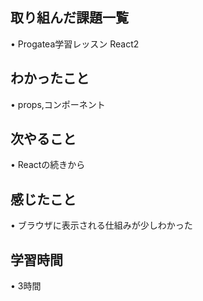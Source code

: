 ## 取り組んだ課題一覧
• Progatea学習レッスン React2

## わかったこと
• props,コンポーネント

## 次やること
• Reactの続きから

## 感じたこと
• ブラウザに表示される仕組みが少しわかった

## 学習時間
• 3時間